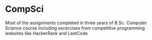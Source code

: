 # CompSci

<p> 
    Most of the assignments completed in three years of B.Sc. Computer Science course including excercises from competitive programming websites like HackerRank and LeetCode
</p>